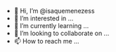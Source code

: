 - 👋 Hi, I’m @isaquemenezess
- 👀 I’m interested in ...
- 🌱 I’m currently learning ...
- 💞️ I’m looking to collaborate on ...
- 📫 How to reach me ...

<!---
isaquemenezess/isaquemenezess is a ✨ special ✨ repository because its `README.md` (this file) appears on your GitHub profile.
You can click the Preview link to take a look at your changes.
--->

